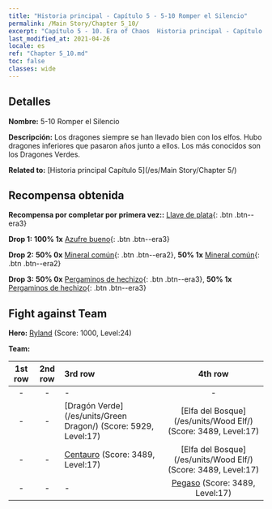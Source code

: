 ```yaml
---
title: "Historia principal - Capítulo 5 - 5-10 Romper el Silencio"
permalink: /Main Story/Chapter 5_10/
excerpt: "Capítulo 5 - 10. Era of Chaos  Historia principal - Capítulo 5_10. 5-10 Romper el Silencio"
last_modified_at: 2021-04-26
locale: es
ref: "Chapter 5_10.md"
toc: false
classes: wide
---
```


## Detalles

 **Nombre:** 5-10 Romper el Silencio

 **Descripción:** Los dragones siempre se han llevado bien con los elfos. Hubo dragones inferiores que pasaron años junto a ellos. Los más conocidos son los Dragones Verdes.

 **Related to:** [Historia principal Capítulo 5](/es/Main Story/Chapter 5/)

## Recompensa obtenida

 **Recompensa por completar por primera vez::** [Llave de plata](/ItemsES/con_693/){: .btn .btn--era3}

 **Drop 1:** **100% 1x** [Azufre bueno](/ItemsES/mat_15/){: .btn .btn--era3}

 **Drop 2:** **50% 0x** [Mineral común](/ItemsES/mat_6/){: .btn .btn--era2}, **50% 1x** [Mineral común](/ItemsES/mat_6/){: .btn .btn--era2}

 **Drop 3:** **50% 0x** [Pergaminos de hechizo](/ItemsES/con_694/){: .btn .btn--era3}, **50% 1x** [Pergaminos de hechizo](/ItemsES/con_694/){: .btn .btn--era3}


## Fight against Team
 **Hero:** [Ryland](/es/heroes/Ryland/) (Score: 1000, Level:24)

 **Team:**


  | 1st row | 2nd row | 3rd row | 4th row |
  |:----:|:----:|:----|:----:|
  | - | - | - | - |
  | - | - | [Dragón Verde](/es/units/Green Dragon/) (Score: 5929, Level:17)  | [Elfa del Bosque](/es/units/Wood Elf/) (Score: 3489, Level:17)  |
  | - | - | [Centauro](/es/units/Centaur/) (Score: 3489, Level:17)  | [Elfa del Bosque](/es/units/Wood Elf/) (Score: 3489, Level:17)  |
  | - | - | - | [Pegaso](/es/units/Pegasus/) (Score: 3489, Level:17)  |


